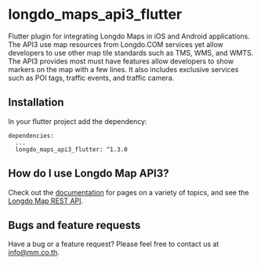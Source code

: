 # longdo_maps_api3_flutter
Flutter plugin for integrating Longdo Maps in iOS and Android applications. The API3 use map resources from Longdo.COM services yet allow developers to use other map tile standards such as TMS, WMS, and WMTS. The API3 provides most must have features allow developers to show markers on the map with a few lines. It also includes exclusive services such as POI tags, traffic events, and traffic camera.

Installation
--------
In your flutter project add the dependency:
```
dependencies:
  ...
  longdo_maps_api3_flutter: ^1.3.0
```

How do I use Longdo Map API3?
-------------------
Check out the [documentation][1] for pages on a variety of topics, and see the [Longdo Map REST API][2].

Bugs and feature requests
--------
Have a bug or a feature request? Please feel free to contact us at [info@mm.co.th](info@mm.co.th).

[1]: https://map.longdo.com/docs/
[2]: http://api.longdo.com/map/doc/rest.php
